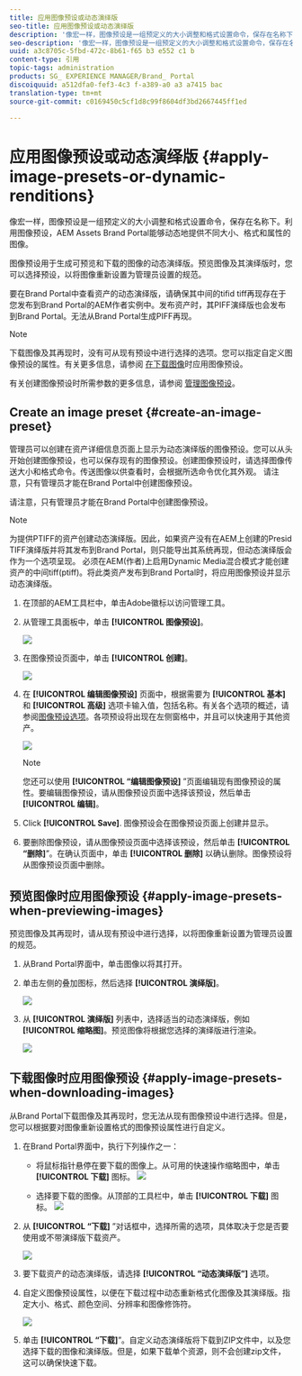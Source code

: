 ```yaml
---
title: 应用图像预设或动态演绎版
seo-title: 应用图像预设或动态演绎版
description: '像宏一样，图像预设是一组预定义的大小调整和格式设置命令，保存在名称下。利用图像预设，AEM Assets Brand Portal能够动态地提供不同大小、格式和属性的图像。 '
seo-description: '像宏一样，图像预设是一组预定义的大小调整和格式设置命令，保存在名称下。利用图像预设，AEM Assets Brand Portal能够动态地提供不同大小、格式和属性的图像。 '
uuid: a3c8705c-5fbd-472c-8b61-f65 b3 e552 c1 b
content-type: 引用
topic-tags: administration
products: SG_ EXPERIENCE MANAGER/Brand_ Portal
discoiquuid: a512dfa0-fef3-4c3 f-a389-a0 a3 a7415 bac
translation-type: tm+mt
source-git-commit: c0169450c5cf1d8c99f8604df3bd2667445ff1ed

---
```



# 应用图像预设或动态演绎版 {#apply-image-presets-or-dynamic-renditions}

像宏一样，图像预设是一组预定义的大小调整和格式设置命令，保存在名称下。利用图像预设，AEM Assets Brand Portal能够动态地提供不同大小、格式和属性的图像。

图像预设用于生成可预览和下载的图像的动态演绎版。预览图像及其演绎版时，您可以选择预设，以将图像重新设置为管理员设置的规范。

要在Brand Portal中查看资产的动态演绎版，请确保其中间的tifid tiff再现存在于您发布到Brand Portal的AEM作者实例中。发布资产时，其PIFF演绎版也会发布到Brand Portal。无法从Brand Portal生成PIFF再现。

>[!NOTE]
>
>下载图像及其再现时，没有可从现有预设中进行选择的选项。您可以指定自定义图像预设的属性。有关更多信息，请参阅 [在下载图像](../using/brand-portal-image-presets.md#main-pars-text-1403412644)时应用图像预设。

有关创建图像预设时所需参数的更多信息，请参阅 [管理图像预设](https://docs.adobe.com/docs/en/AEM/6-0/administer/integration/dynamic-media/image-presets.html)。

## Create an image preset {#create-an-image-preset}

管理员可以创建在资产详细信息页面上显示为动态演绎版的图像预设。您可以从头开始创建图像预设，也可以保存现有的图像预设。创建图像预设时，请选择图像传送大小和格式命令。传送图像以供查看时，会根据所选命令优化其外观。
请注意，只有管理员才能在Brand Portal中创建图像预设。

请注意，只有管理员才能在Brand Portal中创建图像预设。

>[!NOTE]
>
>为提供PTIFF的资产创建动态演绎版。因此，如果资产没有在AEM上创建的Presid TIFF演绎版并将其发布到Brand Portal，则只能导出其系统再现，但动态演绎版会作为一个选项呈现。
必须在AEM(作者)上启用Dynamic Media混合模式才能创建资产的中间tiff(ptiff)。将此类资产发布到Brand Portal时，将应用图像预设并显示动态演绎版。

1. 在顶部的AEM工具栏中，单击Adobe徽标以访问管理工具。

2. 从管理工具面板中，单击 **[!UICONTROL 图像预设]**。

   ![](assets/admin-tools-panel-4.png)

3. 在图像预设页面中，单击 **[!UICONTROL 创建]**。

   ![](assets/image_preset_homepage.png)

4. 在 **[!UICONTROL 编辑图像预设]** 页面中，根据需要为 **[!UICONTROL 基本]** 和 **[!UICONTROL 高级]** 选项卡输入值，包括名称。有关各个选项的概述，请参阅[图像预设选项](https://docs.adobe.com/docs/en/AEM/6-0/administer/integration/dynamic-media/image-presets.html#Image%20preset%20options)。各项预设将出现在左侧窗格中，并且可以快速用于其他资产。

   ![](assets/image_preset_create.png)

   >[!NOTE]
   >
   >您还可以使用 **[!UICONTROL “编辑图像预设]** ”页面编辑现有图像预设的属性。要编辑图像预设，请从图像预设页面中选择该预设，然后单击 **[!UICONTROL 编辑]**。

5. Click **[!UICONTROL Save]**. 图像预设会在图像预设页面上创建并显示。
6. 要删除图像预设，请从图像预设页面中选择该预设，然后单击 **[!UICONTROL “删除]**”。在确认页面中，单击 **[!UICONTROL 删除]** 以确认删除。图像预设将从图像预设页面中删除。

## 预览图像时应用图像预设 {#apply-image-presets-when-previewing-images}

预览图像及其再现时，请从现有预设中进行选择，以将图像重新设置为管理员设置的规范。

1. 从Brand Portal界面中，单击图像以将其打开。
2. 单击左侧的叠加图标，然后选择 **[!UICONTROL 演绎版]**。

   ![](assets/image-preset-previewrenditions.png)

3. 从 **[!UICONTROL 演绎版]** 列表中，选择适当的动态演绎版，例如 **[!UICONTROL 缩略图]**。预览图像将根据您选择的演绎版进行渲染。

   ![](assets/image-preset-previewrenditionthumbnail.png)

## 下载图像时应用图像预设 {#apply-image-presets-when-downloading-images}

从Brand Portal下载图像及其再现时，您无法从现有图像预设中进行选择。但是，您可以根据要对图像重新设置格式的图像预设属性进行自定义。

1. 在Brand Portal界面中，执行下列操作之一：

   * 将鼠标指针悬停在要下载的图像上。从可用的快速操作缩略图中，单击 **[!UICONTROL 下载]** 图标。
   ![](assets/downloadsingleasset.png)

   * 选择要下载的图像。从顶部的工具栏中，单击 **[!UICONTROL 下载]** 图标。
   ![](assets/downloadassets.png)

2. 从 **[!UICONTROL “下载]** ”对话框中，选择所需的选项，具体取决于您是否要使用或不带演绎版下载资产。

   ![](assets/donload-assets-dialog.png)

3. 要下载资产的动态演绎版，请选择 **[!UICONTROL “动态演绎版”]** 选项。
4. 自定义图像预设属性，以便在下载过程中动态重新格式化图像及其演绎版。指定大小、格式、颜色空间、分辨率和图像修饰符。

   ![](assets/dynamicrenditions.png)

5. 单击 **[!UICONTROL “下载]**”。自定义动态演绎版将下载到ZIP文件中，以及您选择下载的图像和演绎版。但是，如果下载单个资源，则不会创建zip文件，这可以确保快速下载。
